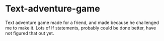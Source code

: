 # Text-adventure-game
Text adventure game made for a friend, and made because he challenged me to make it.
Lots of If statements, probably could be done better, have not figured that out yet.
